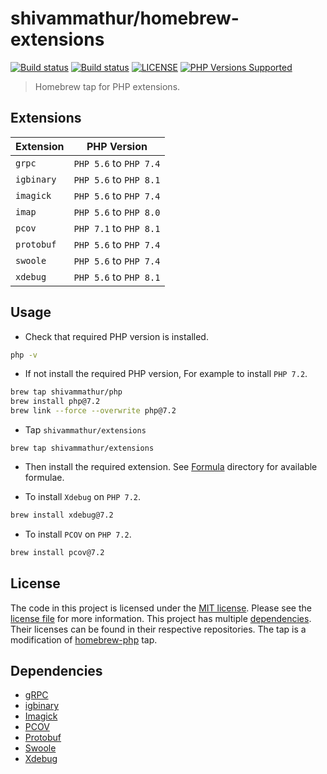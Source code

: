 # shivammathur/homebrew-extensions

<a href="https://github.com/shivammathur/homebrew-extensions" title="Homebrew tap for PHP extensions"><img alt="Build status" src="https://github.com/shivammathur/homebrew-extensions/workflows/Build%20Formulae/badge.svg"></a>
<a href="https://github.com/shivammathur/homebrew-extensions" title="Homebrew tap for PHP extensions"><img alt="Build status" src="https://github.com/shivammathur/homebrew-extensions/workflows/Test%20Formulae/badge.svg"></a>
<a href="https://github.com/shivammathur/homebrew-extensions/blob/master/LICENSE" title="license"><img alt="LICENSE" src="https://img.shields.io/badge/license-MIT-428f7e.svg"></a>
<a href="https://github.com/shivammathur/homebrew-extensions/tree/master/Formula" title="Formulae"><img alt="PHP Versions Supported" src="https://img.shields.io/badge/php-%3E%3D%205.6-8892BF.svg"></a>

> Homebrew tap for PHP extensions.

## Extensions

|Extension|PHP Version|
|--- |--- |
|`grpc`|`PHP 5.6` to `PHP 7.4`|
|`igbinary`|`PHP 5.6` to `PHP 8.1`|
|`imagick`|`PHP 5.6` to `PHP 7.4`|
|`imap`|`PHP 5.6` to `PHP 8.0`|
|`pcov`|`PHP 7.1` to `PHP 8.1`|
|`protobuf`|`PHP 5.6` to `PHP 7.4`|
|`swoole`|`PHP 5.6` to `PHP 7.4`|
|`xdebug`|`PHP 5.6` to `PHP 8.1`|

## Usage

- Check that required PHP version is installed.

```bash
php -v
```
- If not install the required PHP version, For example to install `PHP 7.2`.

```bash
brew tap shivammathur/php
brew install php@7.2
brew link --force --overwrite php@7.2
```

- Tap `shivammathur/extensions`
```
brew tap shivammathur/extensions
```

- Then install the required extension. See [Formula](Formula) directory for available formulae.

- To install `Xdebug` on `PHP 7.2`.

```bash
brew install xdebug@7.2
```

- To install `PCOV` on `PHP 7.2`.

```bash
brew install pcov@7.2
```

## License
The code in this project is licensed under the [MIT license](http://choosealicense.com/licenses/mit/).
Please see the [license file](LICENSE) for more information. This project has multiple [dependencies](#dependencies "Dependencies for this Homebrew tap"). Their licenses can be found in their respective repositories. The tap is a modification of [homebrew-php](https://github.com/Homebrew/homebrew-php) tap.


## Dependencies

- [gRPC](https://github.com/grpc/grpc "gRPC Upstream")
- [igbinary](https://github.com/igbinary/igbinary "igbinary upstream")
- [Imagick](https://github.com/Imagick/imagick "Imagick upstream")
- [PCOV](https://github.com/krakjoe/pcov "PCOV Upstream")
- [Protobuf](https://github.com/protocolbuffers/protobuf "protocolbuffers Upstream")
- [Swoole](https://github.com/swoole/swoole-src "Swoole Upstream")
- [Xdebug](https://github.com/xdebug/xdebug "Xdebug Upstream")
